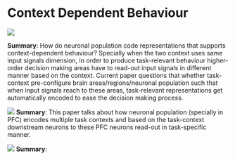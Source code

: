 # Context Dependent Behaviour

![](https://i.imgur.com/cH8tyiO.png)


**Summary**: How do neuronal population code representations that supports context-dependent behaviour? Specially when the two context uses same input signals dimension, in order to produce task-relevant behaviour higher-order decision making areas have to read-out input signals in different manner based on the context. Current paper questions that whether task-context pre-configure brain areas/regions/neuronal population such that when input signals reach to these areas, task-relevant representations get automatically encoded to ease the decision making process.


![](https://i.imgur.com/iTeqrqG.png)
**Summary**: This paper talks about how neuronal population (specially in PFC) encodes multiple task contexts and based on the task-context downstream neurons to these PFC neurons read-out in task-specific manner.


![](https://i.imgur.com/rLb67IG.png)
**Summary**: 